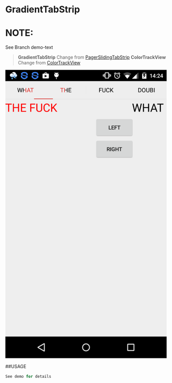 
# GradientTabStrip
# NOTE:
See Branch demo-text
> **GradientTabStrip** Change from [PagerSlidingTabStrip](https://github.com/astuetz/PagerSlidingTabStrip)
> **ColorTrackView** Change from [ColorTrackView](https://github.com/hongyangAndroid/ColorTrackView)

![](app/source/sample.png)

##USAGE
```java
See demo for details
```
